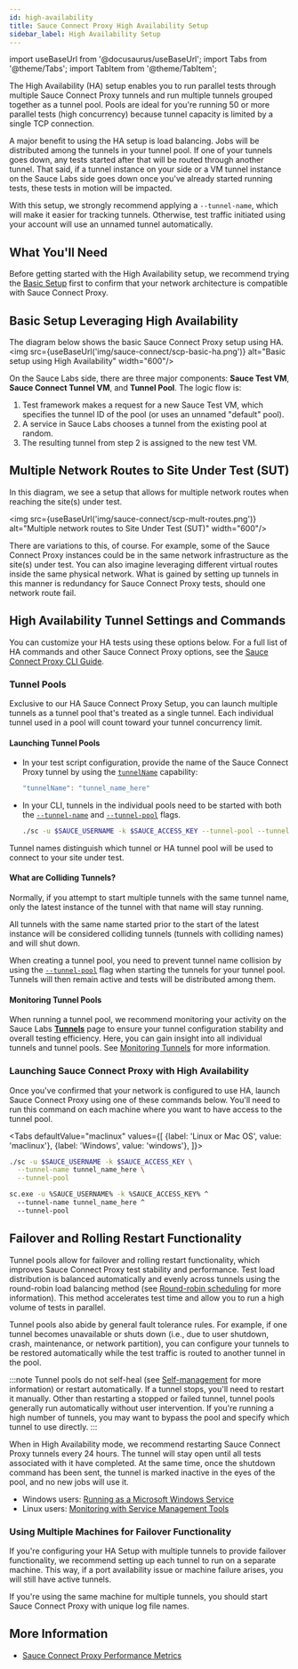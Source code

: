 ```yaml
---
id: high-availability
title: Sauce Connect Proxy High Availability Setup
sidebar_label: High Availability Setup
---
```

import useBaseUrl from '@docusaurus/useBaseUrl';
import Tabs from '@theme/Tabs';
import TabItem from '@theme/TabItem';


The High Availability (HA) setup enables you to run parallel tests through multiple Sauce Connect Proxy tunnels and run multiple tunnels grouped together as a tunnel pool. Pools are ideal for you're running 50 or more parallel tests (high concurrency) because tunnel capacity is limited by a single TCP connection.

A major benefit to using the HA setup is load balancing. Jobs will be distributed among the tunnels in your tunnel pool. If one of your tunnels goes down, any tests started after that will be routed through another tunnel. That said, if a tunnel instance on your side or a VM tunnel instance on the Sauce Labs side goes down once you've already started running tests, these tests in motion will be impacted.

With this setup, we strongly recommend applying a `--tunnel-name`, which will make it easier for tracking tunnels. Otherwise, test traffic initiated using your account will use an unnamed tunnel automatically.  


## What You'll Need

Before getting started with the High Availability setup, we recommend trying the [Basic Setup](/secure-connections/sauce-connect/setup-configuration/basic-setup) first to confirm that your network architecture is compatible with Sauce Connect Proxy.


## Basic Setup Leveraging High Availability
The diagram below shows the basic Sauce Connect Proxy setup using HA.<br/><img src={useBaseUrl('img/sauce-connect/scp-basic-ha.png')} alt="Basic setup using High Availability" width="600"/>

On the Sauce Labs side, there are three major components: **Sauce Test VM**, **Sauce Connect Tunnel VM**, and **Tunnel Pool**. The logic flow is:

1. Test framework makes a request for a new Sauce Test VM, which specifies the tunnel ID of the pool (or uses an unnamed "default" pool).
2. A service in Sauce Labs chooses a tunnel from the existing pool at random.
3. The resulting tunnel from step 2 is assigned to the new test VM.


## Multiple Network Routes to Site Under Test (SUT)
In this diagram, we see a setup that allows for multiple network routes when reaching the site(s) under test.

<img src={useBaseUrl('img/sauce-connect/scp-mult-routes.png')} alt="Multiple network routes to Site Under Test (SUT)" width="600"/>

There are variations to this, of course. For example, some of the Sauce Connect Proxy instances could be in the same network infrastructure as the site(s) under test. You can also imagine leveraging different virtual routes inside the same physical network. What is gained by setting up tunnels in this manner is redundancy for Sauce Connect Proxy tests, should one network route fail.

## High Availability Tunnel Settings and Commands
You can customize your HA tests using these options below. For a full list of HA commands and other Sauce Connect Proxy options, see the [Sauce Connect Proxy CLI Guide](/dev/cli/sauce-connect-proxy).

### Tunnel Pools
Exclusive to our HA Sauce Connect Proxy Setup, you can launch multiple tunnels as a tunnel pool that's treated as a single tunnel. Each individual tunnel used in a pool will count toward your tunnel concurrency limit.

#### Launching Tunnel Pools

* In your test script configuration, provide the name of the Sauce Connect Proxy tunnel by using the [`tunnelName`](/secure-connections/sauce-connect/setup-configuration/basic-setup#using-tunnel-names) capability:
  ```java
  "tunnelName": "tunnel_name_here"
  ```
* In your CLI, tunnels in the individual pools need to be started with both the [`--tunnel-name`](/dev/cli/sauce-connect-proxy#--tunnel-name) and [`--tunnel-pool`](/dev/cli/sauce-connect-proxy#--tunnel-pool) flags.
  ```bash
  ./sc -u $SAUCE_USERNAME -k $SAUCE_ACCESS_KEY --tunnel-pool --tunnel-name {TUNNEL_NAME}
  ```
Tunnel names distinguish which tunnel or HA tunnel pool will be used to connect to your site under test.


#### What are Colliding Tunnels?
Normally, if you attempt to start multiple tunnels with the same tunnel name, only the latest instance of the tunnel with that name will stay running.

All tunnels with the same name started prior to the start of the latest instance will be considered colliding tunnels (tunnels with colliding names) and will shut down.

When creating a tunnel pool, you need to prevent tunnel name collision by using the [`--tunnel-pool`](/dev/cli/sauce-connect-proxy#--tunnel-pool) flag when starting the tunnels for your tunnel pool. Tunnels will then remain active and tests will be distributed among them.

#### Monitoring Tunnel Pools
When running a tunnel pool, we recommend monitoring your activity on the Sauce Labs [**Tunnels**](https://app.saucelabs.com/tunnels) page to ensure your tunnel configuration stability and overall testing efficiency. Here, you can gain insight into all individual tunnels and tunnel pools. See [Monitoring Tunnels](/secure-connections/sauce-connect/proxy-tunnels/#monitoring-tunnels) for more information.

### Launching Sauce Connect Proxy with High Availability
Once you've confirmed that your network is configured to use HA, launch Sauce Connect Proxy using one of these commands below. You'll need to run this command on each machine where you want to have access to the tunnel pool.

<Tabs
  defaultValue="maclinux"
  values={[
    {label: 'Linux or Mac OS', value: 'maclinux'},
    {label: 'Windows', value: 'windows'},
  ]}>

<TabItem value="maclinux">

```bash
./sc -u $SAUCE_USERNAME -k $SAUCE_ACCESS_KEY \
  --tunnel-name tunnel_name_here \
  --tunnel-pool
```

</TabItem>

<TabItem value="windows">

```bash
sc.exe -u %SAUCE_USERNAME% -k %SAUCE_ACCESS_KEY% ^
  --tunnel-name tunnel_name_here ^
  --tunnel-pool
```

</TabItem>
</Tabs>

## Failover and Rolling Restart Functionality
Tunnel pools allow for failover and rolling restart functionality, which improves Sauce Connect Proxy test stability and performance. Test load distribution is balanced automatically and evenly across tunnels using the round-robin load balancing method (see [Round-robin scheduling](https://en.wikipedia.org/wiki/Round-robin_scheduling) for more information). This method accelerates test time and allow you to run a high volume of tests in parallel.

Tunnel pools also abide by general fault tolerance rules. For example, if one tunnel becomes unavailable or shuts down (i.e., due to user shutdown, crash, maintenance, or network partition), you can configure your tunnels to be restored automatically while the test traffic is routed to another tunnel in the pool.

:::note
Tunnel pools do not self-heal (see [Self-management](https://en.wikipedia.org/wiki/Self-management_(computer_science)) for more information) or restart automatically. If a tunnel stops, you'll need to restart it manually. Other than restarting a stopped or failed tunnel, tunnel pools generally run automatically without user intervention. If you're running a high number of tunnels, you may want to bypass the pool and specify which tunnel to use directly.
:::

When in High Availability mode, we recommend restarting Sauce Connect Proxy tunnels every 24 hours. The tunnel will stay open until all tests associated with it have completed. At the same time, once the shutdown command has been sent, the tunnel is marked inactive in the eyes of the pool, and no new jobs will use it.

* Windows users: [Running as a Microsoft Windows Service](/secure-connections/sauce-connect/proxy-tunnels/#running-as-a-microsoft-windows-service)
* Linux users: [Monitoring with Service Management Tools](/secure-connections/sauce-connect/proxy-tunnels/#service-management-tools)

### Using Multiple Machines for Failover Functionality
If you're configuring your HA Setup with multiple tunnels to provide failover functionality, we recommend setting up each tunnel to run on a separate machine. This way, if a port availability issue or machine failure arises, you will still have active tunnels.

If you're using the same machine for multiple tunnels, you should start Sauce Connect Proxy with unique log file names.

## More Information
* [Sauce Connect Proxy Performance Metrics](/secure-connections/sauce-connect/proxy-tunnels/#performance-metrics)
